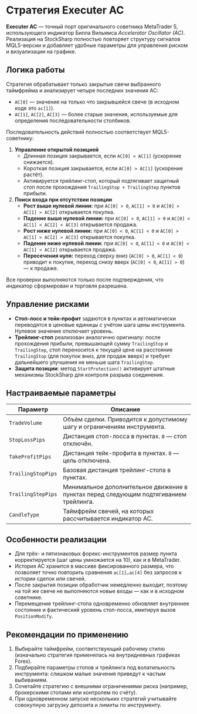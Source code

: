 # Стратегия Executer AC

**Executer AC** — точный порт оригинального советника MetaTrader 5, использующего индикатор Билла Вильямса *Accelerator Oscillator (AC)*. Реализация на StockSharp полностью повторяет структуру сигналов MQL5-версии и добавляет удобные параметры для управления риском и визуализации на графике.

## Логика работы

Стратегия обрабатывает только закрытые свечи выбранного таймфрейма и анализирует четыре последних значения AC:

- `AC[0]` — значение на только что закрывшейся свече (в исходном коде это `ac[1]`).
- `AC[1]`, `AC[2]`, `AC[3]` — более старые значения, используемые для определения последовательности столбиков.

Последовательность действий полностью соответствует MQL5-советнику:

1. **Управление открытой позицией**
   - Длинная позиция закрывается, если `AC[0] < AC[1]` (ускорение снижается).
   - Короткая позиция закрывается, если `AC[0] > AC[1]` (ускорение растёт).
   - Активируется трейлинг-стоп, который подтягивает защитный стоп после прохождения `TrailingStop + TrailingStep` пунктов прибыли.
2. **Поиск входа при отсутствии позиции**
   - **Рост выше нулевой линии:** при `AC[0] > 0`, `AC[1] > 0` и `AC[0] > AC[1] > AC[2]` открывается покупка.
   - **Падение выше нулевой линии:** при `AC[0] > 0`, `AC[1] > 0` и `AC[0] < AC[1] < AC[2] < AC[3]` открывается продажа.
   - **Рост ниже нулевой линии:** при `AC[0] < 0`, `AC[1] < 0` и `AC[0] > AC[1] > AC[2] > AC[3]` открывается покупка.
   - **Падение ниже нулевой линии:** при `AC[0] < 0`, `AC[1] < 0` и `AC[0] < AC[1] < AC[2]` открывается продажа.
   - **Пересечения нуля:** переход сверху вниз (`AC[0] > 0`, `AC[1] < 0`) приводит к покупке, переход снизу вверх (`AC[0] < 0`, `AC[1] > 0`) — к продаже.

Все проверки выполняются только после подтверждения, что индикатор сформирован и торговля разрешена.

## Управление рисками

- **Стоп-лосс и тейк-профит** задаются в пунктах и автоматически переводятся в ценовые единицы с учётом шага цены инструмента. Нулевое значение отключает уровень.
- **Трейлинг-стоп** реализован аналогично оригиналу: после прохождения прибыли, превышающей сумму `TrailingStop` и `TrailingStep`, стоп переносится к текущей цене на расстояние `TrailingStop` (для покупок вниз, для продаж вверх) и требует дальнейшего улучшения не меньше шага `TrailingStep`.
- **Защита позиции**: метод `StartProtection()` активирует штатные механизмы StockSharp для контроля разрыва соединения.

## Настраиваемые параметры

| Параметр | Описание |
|----------|----------|
| `TradeVolume` | Объём сделки. Приводится к допустимому шагу и ограничениям инструмента. |
| `StopLossPips` | Дистанция стоп-лосса в пунктах. `0` — стоп отключён. |
| `TakeProfitPips` | Дистанция тейк-профита в пунктах. `0` — цель отключена. |
| `TrailingStopPips` | Базовая дистанция трейлинг-стопа в пунктах. |
| `TrailingStepPips` | Минимальное дополнительное движение в пунктах перед следующим подтягиванием трейлинга. |
| `CandleType` | Таймфрейм свечей, на которых рассчитывается индикатор AC. |

## Особенности реализации

- Для трёх- и пятизнаковых форекс-инструментов размер пункта корректируется (шаг цены умножается на 10), как и в MetaTrader.
- История AC хранится в массиве фиксированного размера, что позволяет точно повторить сравнения `ac[1]…ac[4]` без запросов к истории сделок или свечей.
- После закрытия позиции обработчик немедленно выходит, поэтому на той же свече не выполняются новые входы — как и в исходном советнике.
- Перемещение трейлинг-стопа одновременно обновляет внутреннее состояние и фактический уровень стоп-лосса, имитируя вызов `PositionModify`.

## Рекомендации по применению

1. Выбирайте таймфрейм, соответствующий рабочему стилю (изначально стратегия применялась на внутридневных графиках Forex).
2. Подбирайте параметры стопов и трейлинга под волатильность инструмента: слишком малые значения приведут к частым выбиваниям.
3. Сочетайте стратегию с внешними ограничениями риска (например, брокерскими стопами или контролем по счёту).
4. При одновременном запуске нескольких стратегий учитывайте совокупную загрузку депозита и лимиты по инструменту.
